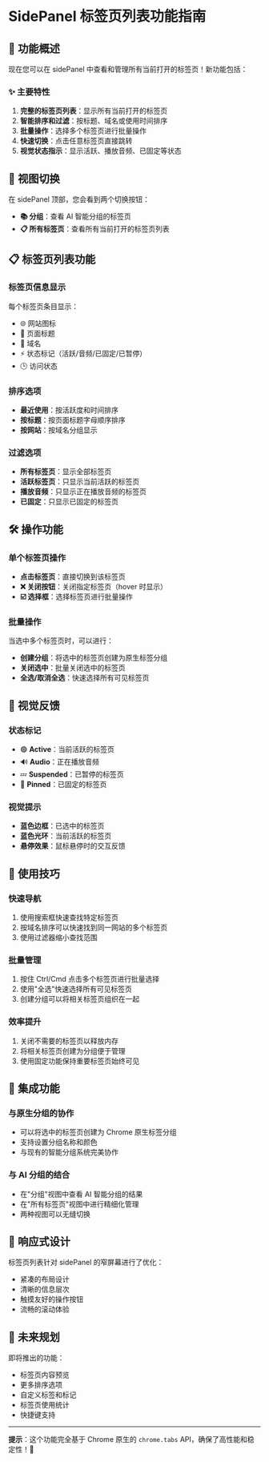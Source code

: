 # SidePanel 标签页列表功能指南

## 🎯 功能概述

现在您可以在 sidePanel 中查看和管理所有当前打开的标签页！新功能包括：

### ✨ 主要特性

1. **完整的标签页列表**：显示所有当前打开的标签页
2. **智能排序和过滤**：按标题、域名或使用时间排序
3. **批量操作**：选择多个标签页进行批量操作
4. **快速切换**：点击任意标签页直接跳转
5. **视觉状态指示**：显示活跃、播放音频、已固定等状态

## 🔄 视图切换

在 sidePanel 顶部，您会看到两个切换按钮：

- **📚 分组**：查看 AI 智能分组的标签页
- **📋 所有标签页**：查看所有当前打开的标签页列表

## 📋 标签页列表功能

### 标签页信息显示

每个标签页条目显示：

- 🌐 网站图标
- 📄 页面标题
- 🔗 域名
- ⚡ 状态标记（活跃/音频/已固定/已暂停）
- 🕒 访问状态

### 排序选项

- **最近使用**：按活跃度和时间排序
- **按标题**：按页面标题字母顺序排序
- **按网站**：按域名分组显示

### 过滤选项

- **所有标签页**：显示全部标签页
- **活跃标签页**：只显示当前活跃的标签页
- **播放音频**：只显示正在播放音频的标签页
- **已固定**：只显示已固定的标签页

## 🛠️ 操作功能

### 单个标签页操作

- **点击标签页**：直接切换到该标签页
- **❌ 关闭按钮**：关闭指定标签页（hover 时显示）
- **☑️ 选择框**：选择标签页进行批量操作

### 批量操作

当选中多个标签页时，可以进行：

- **创建分组**：将选中的标签页创建为原生标签分组
- **关闭选中**：批量关闭选中的标签页
- **全选/取消全选**：快速选择所有可见标签页

## 🎨 视觉反馈

### 状态标记

- 🟢 **Active**：当前活跃的标签页
- 🔊 **Audio**：正在播放音频
- 💤 **Suspended**：已暂停的标签页
- 📌 **Pinned**：已固定的标签页

### 视觉提示

- **蓝色边框**：已选中的标签页
- **蓝色光环**：当前活跃的标签页
- **悬停效果**：鼠标悬停时的交互反馈

## 🔧 使用技巧

### 快速导航

1. 使用搜索框快速查找特定标签页
2. 按域名排序可以快速找到同一网站的多个标签页
3. 使用过滤器缩小查找范围

### 批量管理

1. 按住 Ctrl/Cmd 点击多个标签页进行批量选择
2. 使用"全选"快速选择所有可见标签页
3. 创建分组可以将相关标签页组织在一起

### 效率提升

1. 关闭不需要的标签页以释放内存
2. 将相关标签页创建为分组便于管理
3. 使用固定功能保持重要标签页始终可见

## 🚀 集成功能

### 与原生分组的协作

- 可以将选中的标签页创建为 Chrome 原生标签分组
- 支持设置分组名称和颜色
- 与现有的智能分组系统完美协作

### 与 AI 分组的结合

- 在"分组"视图中查看 AI 智能分组的结果
- 在"所有标签页"视图中进行精细化管理
- 两种视图可以无缝切换

## 📱 响应式设计

标签页列表针对 sidePanel 的窄屏幕进行了优化：

- 紧凑的布局设计
- 清晰的信息层次
- 触摸友好的操作按钮
- 流畅的滚动体验

## 🔮 未来规划

即将推出的功能：

- 标签页内容预览
- 更多排序选项
- 自定义标签和标记
- 标签页使用统计
- 快捷键支持

---

**提示**：这个功能完全基于 Chrome 原生的 `chrome.tabs` API，确保了高性能和稳定性！🎉
